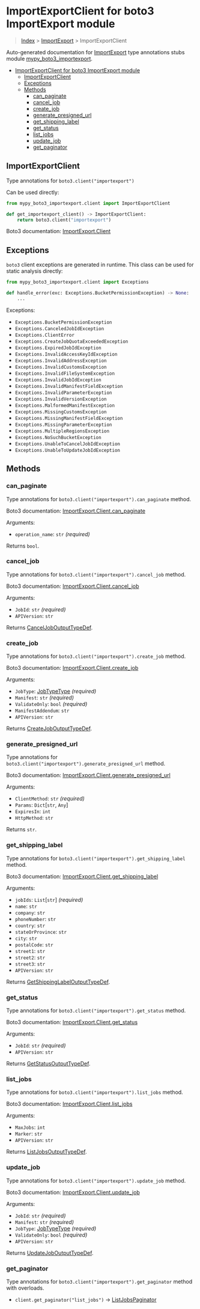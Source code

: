 # ImportExportClient for boto3 ImportExport module

> [Index](..) > [ImportExport](.) > ImportExportClient

Auto-generated documentation for
[ImportExport](https://boto3.amazonaws.com/v1/documentation/api/1.17.74/reference/services/importexport.html#ImportExport)
type annotations stubs module
[mypy_boto3_importexport](https://pypi.org/project/mypy-boto3-importexport/).

- [ImportExportClient for boto3 ImportExport module](#importexportclient-for-boto3-importexport-module)
  - [ImportExportClient](#importexportclient)
  - [Exceptions](#exceptions)
  - [Methods](#methods)
    - [can_paginate](#can_paginate)
    - [cancel_job](#cancel_job)
    - [create_job](#create_job)
    - [generate_presigned_url](#generate_presigned_url)
    - [get_shipping_label](#get_shipping_label)
    - [get_status](#get_status)
    - [list_jobs](#list_jobs)
    - [update_job](#update_job)
    - [get_paginator](#get_paginator)

## ImportExportClient

Type annotations for `boto3.client("importexport")`

Can be used directly:

```python
from mypy_boto3_importexport.client import ImportExportClient

def get_importexport_client() -> ImportExportClient:
    return boto3.client("importexport")
```

Boto3 documentation:
[ImportExport.Client](https://boto3.amazonaws.com/v1/documentation/api/1.17.74/reference/services/importexport.html#ImportExport.Client)

## Exceptions

`boto3` client exceptions are generated in runtime. This class can be used for
static analysis directly:

```python
from mypy_boto3_importexport.client import Exceptions

def handle_error(exc: Exceptions.BucketPermissionException) -> None:
    ...
```

Exceptions:

- `Exceptions.BucketPermissionException`
- `Exceptions.CanceledJobIdException`
- `Exceptions.ClientError`
- `Exceptions.CreateJobQuotaExceededException`
- `Exceptions.ExpiredJobIdException`
- `Exceptions.InvalidAccessKeyIdException`
- `Exceptions.InvalidAddressException`
- `Exceptions.InvalidCustomsException`
- `Exceptions.InvalidFileSystemException`
- `Exceptions.InvalidJobIdException`
- `Exceptions.InvalidManifestFieldException`
- `Exceptions.InvalidParameterException`
- `Exceptions.InvalidVersionException`
- `Exceptions.MalformedManifestException`
- `Exceptions.MissingCustomsException`
- `Exceptions.MissingManifestFieldException`
- `Exceptions.MissingParameterException`
- `Exceptions.MultipleRegionsException`
- `Exceptions.NoSuchBucketException`
- `Exceptions.UnableToCancelJobIdException`
- `Exceptions.UnableToUpdateJobIdException`

## Methods

### can_paginate

Type annotations for `boto3.client("importexport").can_paginate` method.

Boto3 documentation:
[ImportExport.Client.can_paginate](https://boto3.amazonaws.com/v1/documentation/api/1.17.74/reference/services/importexport.html#ImportExport.Client.can_paginate)

Arguments:

- `operation_name`: `str` *(required)*

Returns `bool`.

### cancel_job

Type annotations for `boto3.client("importexport").cancel_job` method.

Boto3 documentation:
[ImportExport.Client.cancel_job](https://boto3.amazonaws.com/v1/documentation/api/1.17.74/reference/services/importexport.html#ImportExport.Client.cancel_job)

Arguments:

- `JobId`: `str` *(required)*
- `APIVersion`: `str`

Returns [CancelJobOutputTypeDef](./type_defs.md#canceljoboutputtypedef).

### create_job

Type annotations for `boto3.client("importexport").create_job` method.

Boto3 documentation:
[ImportExport.Client.create_job](https://boto3.amazonaws.com/v1/documentation/api/1.17.74/reference/services/importexport.html#ImportExport.Client.create_job)

Arguments:

- `JobType`: [JobTypeType](./literals.md#jobtypetype) *(required)*
- `Manifest`: `str` *(required)*
- `ValidateOnly`: `bool` *(required)*
- `ManifestAddendum`: `str`
- `APIVersion`: `str`

Returns [CreateJobOutputTypeDef](./type_defs.md#createjoboutputtypedef).

### generate_presigned_url

Type annotations for `boto3.client("importexport").generate_presigned_url`
method.

Boto3 documentation:
[ImportExport.Client.generate_presigned_url](https://boto3.amazonaws.com/v1/documentation/api/1.17.74/reference/services/importexport.html#ImportExport.Client.generate_presigned_url)

Arguments:

- `ClientMethod`: `str` *(required)*
- `Params`: `Dict`\[`str`, `Any`\]
- `ExpiresIn`: `int`
- `HttpMethod`: `str`

Returns `str`.

### get_shipping_label

Type annotations for `boto3.client("importexport").get_shipping_label` method.

Boto3 documentation:
[ImportExport.Client.get_shipping_label](https://boto3.amazonaws.com/v1/documentation/api/1.17.74/reference/services/importexport.html#ImportExport.Client.get_shipping_label)

Arguments:

- `jobIds`: `List`\[`str`\] *(required)*
- `name`: `str`
- `company`: `str`
- `phoneNumber`: `str`
- `country`: `str`
- `stateOrProvince`: `str`
- `city`: `str`
- `postalCode`: `str`
- `street1`: `str`
- `street2`: `str`
- `street3`: `str`
- `APIVersion`: `str`

Returns
[GetShippingLabelOutputTypeDef](./type_defs.md#getshippinglabeloutputtypedef).

### get_status

Type annotations for `boto3.client("importexport").get_status` method.

Boto3 documentation:
[ImportExport.Client.get_status](https://boto3.amazonaws.com/v1/documentation/api/1.17.74/reference/services/importexport.html#ImportExport.Client.get_status)

Arguments:

- `JobId`: `str` *(required)*
- `APIVersion`: `str`

Returns [GetStatusOutputTypeDef](./type_defs.md#getstatusoutputtypedef).

### list_jobs

Type annotations for `boto3.client("importexport").list_jobs` method.

Boto3 documentation:
[ImportExport.Client.list_jobs](https://boto3.amazonaws.com/v1/documentation/api/1.17.74/reference/services/importexport.html#ImportExport.Client.list_jobs)

Arguments:

- `MaxJobs`: `int`
- `Marker`: `str`
- `APIVersion`: `str`

Returns [ListJobsOutputTypeDef](./type_defs.md#listjobsoutputtypedef).

### update_job

Type annotations for `boto3.client("importexport").update_job` method.

Boto3 documentation:
[ImportExport.Client.update_job](https://boto3.amazonaws.com/v1/documentation/api/1.17.74/reference/services/importexport.html#ImportExport.Client.update_job)

Arguments:

- `JobId`: `str` *(required)*
- `Manifest`: `str` *(required)*
- `JobType`: [JobTypeType](./literals.md#jobtypetype) *(required)*
- `ValidateOnly`: `bool` *(required)*
- `APIVersion`: `str`

Returns [UpdateJobOutputTypeDef](./type_defs.md#updatejoboutputtypedef).

### get_paginator

Type annotations for `boto3.client("importexport").get_paginator` method with
overloads.

- `client.get_paginator("list_jobs")` ->
  [ListJobsPaginator](./paginators.md#listjobspaginator)
